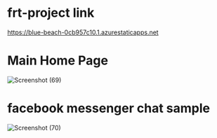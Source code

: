 # frt-project link
https://blue-beach-0cb957c10.1.azurestaticapps.net

# Main Home Page
![Screenshot (69)](https://user-images.githubusercontent.com/104432396/184500191-68a3ce57-2882-4bd1-8d03-57801bfcb267.png)

# facebook messenger chat sample
![Screenshot (70)](https://user-images.githubusercontent.com/104432396/184500787-63dc72c2-a088-4af8-bffc-a35c1ef54d29.png)

